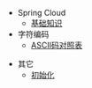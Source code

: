 * Spring Cloud
    * [基础知识](springcloud/base.md)
* 字符编码
    * [ASCII码对照表](CharacterEncoding/ASCII.md)
<!-- Others -->
* 其它
    * [初始化](others/at_first.md)